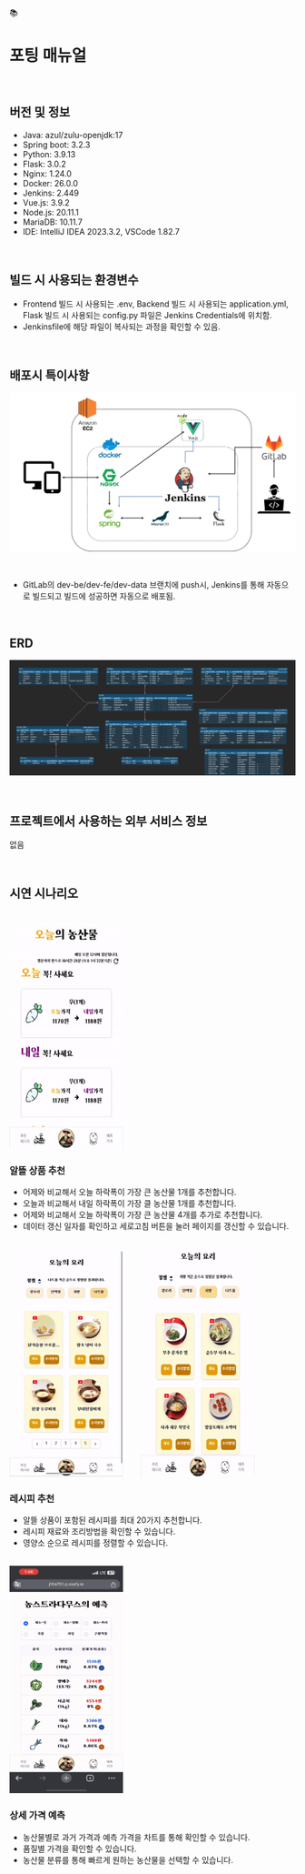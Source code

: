 :books:

# 포팅 매뉴얼

<br>

## 버전 및 정보

- Java: azul/zulu-openjdk:17
- Spring boot: 3.2.3
- Python: 3.9.13
- Flask: 3.0.2
- Nginx: 1.24.0
- Docker: 26.0.0
- Jenkins: 2.449
- Vue.js: 3.9.2
- Node.js: 20.11.1
- MariaDB: 10.11.7
- IDE: IntelliJ IDEA 2023.3.2, VSCode 1.82.7

<br>

## 빌드 시 사용되는 환경변수

- Frontend 빌드 시 사용되는 .env, Backend 빌드 시 사용되는 application.yml, Flask 빌드 시 사용되는 config.py 파일은 Jenkins Credentials에 위치함.
- Jenkinsfile에 해당 파일이 복사되는 과정을 확인할 수 있음.

<br>

## 배포시 특이사항

![구조](/images/구조.png)

<br>

- GitLab의 dev-be/dev-fe/dev-data 브랜치에 push시, Jenkins를 통해 자동으로 빌드되고 빌드에 성공하면 자동으로 배포됨.

<br>

## ERD

![ERD](/images/ERD.png)

<br>

## 프로젝트에서 사용하는 외부 서비스 정보

없음

<br>

## 시연 시나리오

<br>

<img src="/images/main.gif" alt="메인페이지"  width="200px" height="400px">

### 알뜰 상품 추천

- 어제와 비교해서 오늘 하락폭이 가장 큰 농산물 1개를 추천합니다.
- 오늘과 비교해서 내일 하락폭이 가장 클 농산물 1개를 추천합니다.
- 어제와 비교해서 오늘 하락폭이 가장 큰 농산물 4개를 추가로 추천합니다.
- 데이터 갱신 일자를 확인하고 세로고침 버튼을 눌러 페이지를 갱신할 수 있습니다.

<br>

<img src="/images/recipe1.gif" alt="레시피1"  width="200px" height="400px">
&nbsp;&nbsp;&nbsp;&nbsp;&nbsp;&nbsp;
<img src="/images/recipe2.gif" alt="레시피2"  width="200px" height="400px">

### 레시피 추천

- 알뜰 상품이 포함된 레시피를 최대 20가지 추천합니다.
- 레시피 재료와 조리방법을 확인할 수 있습니다.
- 영양소 순으로 레시피를 정렬할 수 있습니다.

<br>

<img src="/images/predict.gif" alt="예측페이지"  width="200px" height="400px">

### 상세 가격 예측

- 농산물별로 과거 가격과 예측 가격을 차트를 통해 확인할 수 있습니다.
- 품질별 가격을 확인할 수 있습니다.
- 농산물 분류를 통해 빠르게 원하는 농산물을 선택할 수 있습니다.
